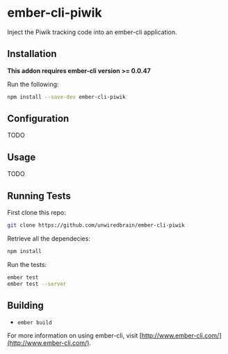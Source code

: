 # ember-cli-piwik

Inject the Piwik tracking code into an ember-cli application.

## Installation

**This addon requires ember-cli version >= 0.0.47**

Run the following:

```bash
npm install --save-dev ember-cli-piwik
```

## Configuration

TODO

## Usage

TODO

## Running Tests

First clone this repo:

```bash
git clone https://github.com/unwiredbrain/ember-cli-piwik
```

Retrieve all the dependecies:

```bash
npm install
```

Run the tests:

```bash
ember test
ember test --server
```

## Building

* `ember build`

For more information on using ember-cli, visit [http://www.ember-cli.com/](http://www.ember-cli.com/).
